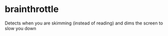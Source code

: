 # brainthrottle
Detects when you are skimming (instead of reading) and dims the screen to slow you down
